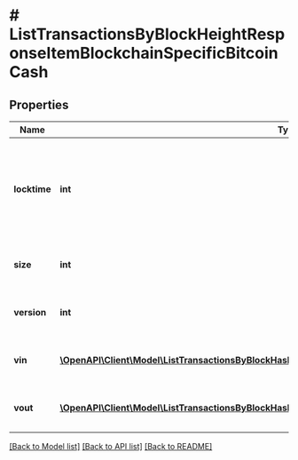 # # ListTransactionsByBlockHeightResponseItemBlockchainSpecificBitcoinCash

## Properties

Name | Type | Description | Notes
------------ | ------------- | ------------- | -------------
**locktime** | **int** | Represents the time at which a particular transaction can be added to the blockchain. |
**size** | **int** | Represents the total size of this transaction. |
**version** | **int** | Represents the total size of this transaction. |
**vin** | [**\OpenAPI\Client\Model\ListTransactionsByBlockHashResponseItemBlockchainSpecificBitcoinCashVin[]**](ListTransactionsByBlockHashResponseItemBlockchainSpecificBitcoinCashVin.md) | Represents the transaction inputs. |
**vout** | [**\OpenAPI\Client\Model\ListTransactionsByBlockHashResponseItemBlockchainSpecificBitcoinCashVout[]**](ListTransactionsByBlockHashResponseItemBlockchainSpecificBitcoinCashVout.md) | Represents the transaction outputs. |

[[Back to Model list]](../../README.md#models) [[Back to API list]](../../README.md#endpoints) [[Back to README]](../../README.md)
